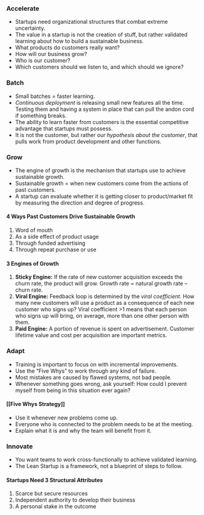 ### Accelerate

- Startups need organizational structures that combat extreme uncertainty.
- The value in a startup is not the creation of stuff, but rather validated learning about how to build a sustainable business.
- What products do customers really want?
- How will our business grow?
- Who is our customer?
- Which customers should we listen to, and which should we ignore?

### Batch

- Small batches = faster learning.
- _Continuous deployment_ is releasing small new features all the time. Testing them and having a system in place that can pull the andon cord if something breaks.
- The ability to learn faster from customers is the essential competitive advantage that startups must possess.
- It is not the customer, but rather our _hypothesis about the customer_, that pulls work from product development and other functions.

### Grow

- The engine of growth is the mechanism that startups use to achieve sustainable growth.
- Sustainable growth = when new customers come from the actions of past customers.
- A startup can evaluate whether it is getting closer to product/market fit by measuring the direction and degree of progress.

#### 4 Ways Past Customers Drive Sustainable Growth

1. Word of mouth
2. As a side effect of product usage
3. Through funded advertising
4. Through repeat purchase or use

#### 3 Engines of Growth

1. **Sticky Engine:** If the rate of new customer acquisition exceeds the churn rate, the product will grow. Growth rate = natural growth rate – churn rate.
2. **Viral Engine:** Feedback loop is determined by the _viral coefficient._ How many new customers will use a product as a consequence of each new customer who signs up? Viral coefficient >1 means that each person who signs up will bring, on average, more than one other person with them.
3. **Paid Engine:** A portion of revenue is spent on advertisement. Customer lifetime value and cost per acquisition are important metrics.

### Adapt

- Training is important to focus on with incremental improvements.
- Use the “Five Whys” to work through any kind of failure.
- Most mistakes are caused by flawed systems, not bad people.
- Whenever something goes wrong, ask yourself: How could I prevent myself from being in this situation ever again?

#### [[Five Whys Strategy]]

- Use it whenever new problems come up.
- Everyone who is connected to the problem needs to be at the meeting.
- Explain what it is and why the team will benefit from it.

### Innovate

- You want teams to work cross-functionally to achieve validated learning.
- The Lean Startup is a framework, not a blueprint of steps to follow.

#### Startups Need 3 Structural Attributes

1. Scarce but secure resources
2. Independent authority to develop their business
3. A personal stake in the outcome